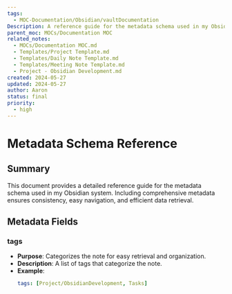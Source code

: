 ```yaml
---
tags:
  - MOC-Documentation/Obsidian/vaultDocumentation
Description: A reference guide for the metadata schema used in my Obsidian system.
parent_moc: MOCs/Documentation MOC
related_notes:
  - MOCs/Documentation MOC.md
  - Templates/Project Template.md
  - Templates/Daily Note Template.md
  - Templates/Meeting Note Template.md
  - Project - Obsidian Development.md
created: 2024-05-27
updated: 2024-05-27
author: Aaron
status: final
priority:
  - high
---
```


# Metadata Schema Reference

## Summary
This document provides a detailed reference guide for the metadata schema used in my Obsidian system. Including comprehensive metadata ensures consistency, easy navigation, and efficient data retrieval.

## Metadata Fields

### tags
- **Purpose**: Categorizes the note for easy retrieval and organization.
- **Description**: A list of tags that categorize the note.
- **Example**: 
  ```yaml
  tags: [Project/ObsidianDevelopment, Tasks]
